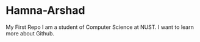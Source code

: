 # Hamna-Arshad
My First Repo
I am a student of Computer Science at NUST.
I want to learn more about Github.
